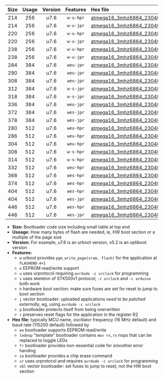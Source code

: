 |Size|Usage|Version|Features|Hex file|
|:-:|:-:|:-:|:-:|:--|
|214|256|u7.6|`w-u-hpr`|[atmega16_3mhz6864_230400bps_ur.hex](https://raw.githubusercontent.com/stefanrueger/urboot/main/atmega16_3mhz6864_230400bps_ur.hex)|
|214|256|u7.6|`w-u-jpr`|[atmega16_3mhz6864_230400bps_ur_vbl.hex](https://raw.githubusercontent.com/stefanrueger/urboot/main/atmega16_3mhz6864_230400bps_ur_vbl.hex)|
|220|256|u7.6|`w-u-hpr`|[atmega16_3mhz6864_230400bps_lednop_ur.hex](https://raw.githubusercontent.com/stefanrueger/urboot/main/atmega16_3mhz6864_230400bps_lednop_ur.hex)|
|220|256|u7.6|`w-u-jpr`|[atmega16_3mhz6864_230400bps_lednop_ur_vbl.hex](https://raw.githubusercontent.com/stefanrueger/urboot/main/atmega16_3mhz6864_230400bps_lednop_ur_vbl.hex)|
|238|256|u7.6|`w-u-hpr`|[atmega16_3mhz6864_230400bps_lednop_fr_ur.hex](https://raw.githubusercontent.com/stefanrueger/urboot/main/atmega16_3mhz6864_230400bps_lednop_fr_ur.hex)|
|238|256|u7.6|`w-u-jpr`|[atmega16_3mhz6864_230400bps_lednop_fr_ur_vbl.hex](https://raw.githubusercontent.com/stefanrueger/urboot/main/atmega16_3mhz6864_230400bps_lednop_fr_ur_vbl.hex)|
|284|384|u7.6|`weu-jpr`|[atmega16_3mhz6864_230400bps_ee_ur_vbl.hex](https://raw.githubusercontent.com/stefanrueger/urboot/main/atmega16_3mhz6864_230400bps_ee_ur_vbl.hex)|
|290|384|u7.6|`weu-jpr`|[atmega16_3mhz6864_230400bps_ee_lednop_ur_vbl.hex](https://raw.githubusercontent.com/stefanrueger/urboot/main/atmega16_3mhz6864_230400bps_ee_lednop_ur_vbl.hex)|
|308|384|u7.6|`weu-jpr`|[atmega16_3mhz6864_230400bps_ee_lednop_fr_ur_vbl.hex](https://raw.githubusercontent.com/stefanrueger/urboot/main/atmega16_3mhz6864_230400bps_ee_lednop_fr_ur_vbl.hex)|
|312|384|u7.6|`w-s-jpr`|[atmega16_3mhz6864_230400bps_vbl.hex](https://raw.githubusercontent.com/stefanrueger/urboot/main/atmega16_3mhz6864_230400bps_vbl.hex)|
|318|384|u7.6|`w-s-jpr`|[atmega16_3mhz6864_230400bps_lednop_vbl.hex](https://raw.githubusercontent.com/stefanrueger/urboot/main/atmega16_3mhz6864_230400bps_lednop_vbl.hex)|
|336|384|u7.6|`weu-jpr`|[atmega16_3mhz6864_230400bps_ee_lednop_fr_ce_ur_vbl.hex](https://raw.githubusercontent.com/stefanrueger/urboot/main/atmega16_3mhz6864_230400bps_ee_lednop_fr_ce_ur_vbl.hex)|
|372|384|u7.6|`wes-jpr`|[atmega16_3mhz6864_230400bps_ee_vbl.hex](https://raw.githubusercontent.com/stefanrueger/urboot/main/atmega16_3mhz6864_230400bps_ee_vbl.hex)|
|378|384|u7.6|`wes-jpr`|[atmega16_3mhz6864_230400bps_ee_lednop_vbl.hex](https://raw.githubusercontent.com/stefanrueger/urboot/main/atmega16_3mhz6864_230400bps_ee_lednop_vbl.hex)|
|280|512|u7.6|`weu-hpr`|[atmega16_3mhz6864_230400bps_ee_ur.hex](https://raw.githubusercontent.com/stefanrueger/urboot/main/atmega16_3mhz6864_230400bps_ee_ur.hex)|
|286|512|u7.6|`weu-hpr`|[atmega16_3mhz6864_230400bps_ee_lednop_ur.hex](https://raw.githubusercontent.com/stefanrueger/urboot/main/atmega16_3mhz6864_230400bps_ee_lednop_ur.hex)|
|304|512|u7.6|`weu-hpr`|[atmega16_3mhz6864_230400bps_ee_lednop_fr_ur.hex](https://raw.githubusercontent.com/stefanrueger/urboot/main/atmega16_3mhz6864_230400bps_ee_lednop_fr_ur.hex)|
|308|512|u7.6|`w-s-hpr`|[atmega16_3mhz6864_230400bps.hex](https://raw.githubusercontent.com/stefanrueger/urboot/main/atmega16_3mhz6864_230400bps.hex)|
|314|512|u7.6|`w-s-hpr`|[atmega16_3mhz6864_230400bps_lednop.hex](https://raw.githubusercontent.com/stefanrueger/urboot/main/atmega16_3mhz6864_230400bps_lednop.hex)|
|332|512|u7.6|`weu-hpr`|[atmega16_3mhz6864_230400bps_ee_lednop_fr_ce_ur.hex](https://raw.githubusercontent.com/stefanrueger/urboot/main/atmega16_3mhz6864_230400bps_ee_lednop_fr_ce_ur.hex)|
|368|512|u7.6|`wes-hpr`|[atmega16_3mhz6864_230400bps_ee.hex](https://raw.githubusercontent.com/stefanrueger/urboot/main/atmega16_3mhz6864_230400bps_ee.hex)|
|374|512|u7.6|`wes-hpr`|[atmega16_3mhz6864_230400bps_ee_lednop.hex](https://raw.githubusercontent.com/stefanrueger/urboot/main/atmega16_3mhz6864_230400bps_ee_lednop.hex)|
|404|512|u7.6|`wes-hpr`|[atmega16_3mhz6864_230400bps_ee_lednop_fr.hex](https://raw.githubusercontent.com/stefanrueger/urboot/main/atmega16_3mhz6864_230400bps_ee_lednop_fr.hex)|
|404|512|u7.6|`wes-jpr`|[atmega16_3mhz6864_230400bps_ee_lednop_fr_vbl.hex](https://raw.githubusercontent.com/stefanrueger/urboot/main/atmega16_3mhz6864_230400bps_ee_lednop_fr_vbl.hex)|
|446|512|u7.6|`wes-hpr`|[atmega16_3mhz6864_230400bps_ee_lednop_fr_ce.hex](https://raw.githubusercontent.com/stefanrueger/urboot/main/atmega16_3mhz6864_230400bps_ee_lednop_fr_ce.hex)|
|446|512|u7.6|`wes-jpr`|[atmega16_3mhz6864_230400bps_ee_lednop_fr_ce_vbl.hex](https://raw.githubusercontent.com/stefanrueger/urboot/main/atmega16_3mhz6864_230400bps_ee_lednop_fr_ce_vbl.hex)|

- **Size:** Bootloader code size including small table at top end
- **Useage:** How many bytes of flash are needed, ie, HW boot section or a multiple of the page size
- **Version:** For example, u7.6 is an urboot version, o5.2 is an optiboot version
- **Features:**
  + `w` urboot provides `pgm_write_page(sram, flash)` for the application at `FLASHEND-4+1`
  + `e` EEPROM read/write support
  + `u` uses urprotocol requiring `avrdude -c urclock` for programming
  + `s` uses skeleton of STK500v1 protocol; `-c urclock` and `-c arduino` both work
  + `h` hardware boot section: make sure fuses are set for reset to jump to boot section
  + `j` vector bootloader: uploaded applications *need to be patched externally*, eg, using `avrdude -c urclock`
  + `p` bootloader protects itself from being overwritten
  + `r` preserves reset flags for the application in the register R2
- **Hex file:** typically MCU name, oscillator frequency (16 MHz default) and baud rate (115200 default) followed by
  + `ee` bootloader supports EEPROM read/write
  + `lednop` "template" bootloader contains `mov rx,rx` nops that can be replaced to toggle LEDs
  + `fr` bootloader provides non-essential code for smoother error handing
  + `ce` bootloader provides a chip erase command
  + `ur` uses urprotocol and requires `avrdude -c urclock` for programming
  + `vbl` vector bootloader: set fuses to jump to reset, not the HW boot section
